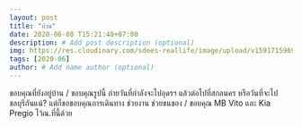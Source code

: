 ```yaml
---
layout: post
title: "บ้าน"
date: 2020-06-08 T15:21:48+07:00
description: # Add post description (optional)
img: https://res.cloudinary.com/sdees-reallife/image/upload/v1591715969/IMG_20150609_094033.jpg # Add image post (optional)
tags: [2020-06]
author: # Add name author (optional)
---
```

ขอบคุณที่ยังอยู่บ้าน / ขอบคุณรูปนี้ ถ่ายวันที่กำลังจะไปอุดรฯ แล้วต่อไปที่สกลนคร หรือวันที่จะไปชลบุรีกันแน่? แต่ก็ขอขอบคุณการเดินทาง ช่วยงาน ช่วยขนของ / ขอบคุณ MB Vito และ Kia Pregio ไว้ณ.ที่นี้ด้วย

<i class="fa fa-child" style="color:plum"></i>
